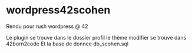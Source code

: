 wordpress42scohen
=================

Rendu pour rush wordpress @ 42

Le plugin se trouve dans le dossier profil
le thème modifier se trouve dans 42born2code
Et la base de donnee db_scohen.sql